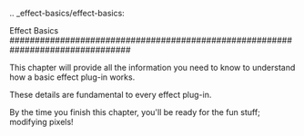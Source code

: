 .. _effect-basics/effect-basics:

Effect Basics
################################################################################

This chapter will provide all the information you need to know to understand how a basic effect plug-in works.

These details are fundamental to every effect plug-in.

By the time you finish this chapter, you'll be ready for the fun stuff; modifying pixels!
